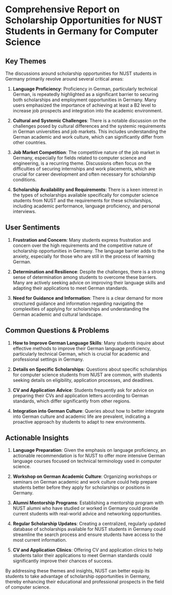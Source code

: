 # Comprehensive Report on Scholarship Opportunities for NUST Students in Germany for Computer Science

## Key Themes

The discussions around scholarship opportunities for NUST students in Germany primarily revolve around several critical areas:

1. **Language Proficiency**: Proficiency in German, particularly technical German, is repeatedly highlighted as a significant barrier to securing both scholarships and employment opportunities in Germany. Many users emphasized the importance of achieving at least a B2 level to increase job prospects and integration into the academic environment.

2. **Cultural and Systemic Challenges**: There is a notable discussion on the challenges posed by cultural differences and the systemic requirements in German universities and job markets. This includes understanding the German academic and work culture, which can significantly differ from other countries.

3. **Job Market Competition**: The competitive nature of the job market in Germany, especially for fields related to computer science and engineering, is a recurring theme. Discussions often focus on the difficulties of securing internships and work placements, which are crucial for career development and often necessary for scholarship conditions.

4. **Scholarship Availability and Requirements**: There is a keen interest in the types of scholarships available specifically for computer science students from NUST and the requirements for these scholarships, including academic performance, language proficiency, and personal interviews.

## User Sentiments

1. **Frustration and Concern**: Many students express frustration and concern over the high requirements and the competitive nature of scholarship opportunities in Germany. The language barrier adds to the anxiety, especially for those who are still in the process of learning German.

2. **Determination and Resilience**: Despite the challenges, there is a strong sense of determination among students to overcome these barriers. Many are actively seeking advice on improving their language skills and adapting their applications to meet German standards.

3. **Need for Guidance and Information**: There is a clear demand for more structured guidance and information regarding navigating the complexities of applying for scholarships and understanding the German academic and cultural landscape.

## Common Questions & Problems

1. **How to Improve German Language Skills**: Many students inquire about effective methods to improve their German language proficiency, particularly technical German, which is crucial for academic and professional settings in Germany.

2. **Details on Specific Scholarships**: Questions about specific scholarships for computer science students from NUST are common, with students seeking details on eligibility, application processes, and deadlines.

3. **CV and Application Advice**: Students frequently ask for advice on preparing their CVs and application letters according to German standards, which differ significantly from other regions.

4. **Integration into German Culture**: Queries about how to better integrate into German culture and academic life are prevalent, indicating a proactive approach by students to adapt to new environments.

## Actionable Insights

1. **Language Preparation**: Given the emphasis on language proficiency, an actionable recommendation is for NUST to offer more intensive German language courses focused on technical terminology used in computer science.

2. **Workshop on German Academic Culture**: Organizing workshops or seminars on German academic and work culture could help prepare students better before they apply for scholarships or positions in Germany.

3. **Alumni Mentorship Programs**: Establishing a mentorship program with NUST alumni who have studied or worked in Germany could provide current students with real-world advice and networking opportunities.

4. **Regular Scholarship Updates**: Creating a centralized, regularly updated database of scholarships available for NUST students in Germany could streamline the search process and ensure students have access to the most current information.

5. **CV and Application Clinics**: Offering CV and application clinics to help students tailor their applications to meet German standards could significantly improve their chances of success.

By addressing these themes and insights, NUST can better equip its students to take advantage of scholarship opportunities in Germany, thereby enhancing their educational and professional prospects in the field of computer science.